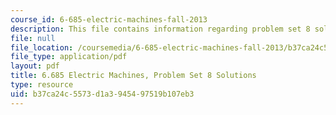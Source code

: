 ```yaml
---
course_id: 6-685-electric-machines-fall-2013
description: This file contains information regarding problem set 8 solution.
file: null
file_location: /coursemedia/6-685-electric-machines-fall-2013/b37ca24c5573d1a3945497519b107eb3_MIT6_685F13_ps08ans.pdf
file_type: application/pdf
layout: pdf
title: 6.685 Electric Machines, Problem Set 8 Solutions
type: resource
uid: b37ca24c-5573-d1a3-9454-97519b107eb3
---
```

